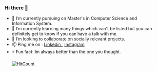 ### Hi there 👋 

<!--
**Anjana97/Anjana97** is a ✨ _special_ ✨ repository because its `README.md` (this file) appears on your GitHub profile.


Here are s ome ideas to get you started: -->

- 🔭 I’m currently pursuing on Master's in Computer Science and Information System.
- 🌱 I’m currently learning many things which can't be listed but you can definitely get to know if you can have a talk with me.
- 👯 I’m looking to collaborate on socially relevant projects.
- 📫 Ping me on :   <a href= "www.linkedin.com/in/anjanageorge97"> Linkedin </a> , 
<a href="https://www.instagram.com/__anjana_george__/?hl=en"> Instagram </a>
- ⚡ Fun fact: Im always better than the one you thought.
\
\
![HitCount](http://hits.dwyl.com/Anjana97/Anjana97.svg)
